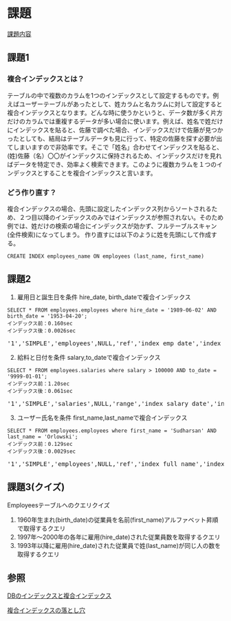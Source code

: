 # 課題

[課題内容](https://airtable.com/appPxhCPFYGqqN9YU/tblVlFr2q4lIqDKYc/viwX8r6DpCRp80swL/recBUUqpEfUtnFCDr?blocks=hide)

## 課題1

### 複合インデックスとは？

テーブルの中で複数のカラムを1つのインデックスとして設定するものです。例えばユーザーテーブルがあったとして、姓カラムと名カラムに対して設定すると複合インデックスとなります。どんな時に使うかというと、データ数が多く片方だけのカラムでは重複するデータが多い場合に使います。例えば、姓名で姓だけにインデックスを貼ると、佐藤で調べた場合、インデックスだけで佐藤が見つかったとしても、結局はテーブルデータも見に行って、特定の佐藤を探す必要が出てしまいますので非効率です。そこで「姓名」合わせてインデックスを貼ると、(姓)佐藤（名）〇〇がインデックスに保持されるため、インデックスだけを見ればデータを特定でき、効率よく検索できます。このように複数カラムを１つのインデックスとすることを複合インデックスと言います。

### どう作り直す？

複合インデックスの場合、先頭に設定したインデックス列からソートされるため、２つ目以降のインデックスのみではインデックスが参照されない。そのため例では、姓だけの検索の場合にインデックスが効かず、フルテーブルスキャン(全件検索)になってしまう。
作り直すには以下のように姓を先頭にして作成する。
```
CREATE INDEX employees_name ON employees (last_name, first_name)
```

## 課題2

1. 雇用日と誕生日を条件
hire_date, birth_dateで複合インデックス
```
SELECT * FROM employees.employees where hire_date = '1989-06-02' AND birth_date = '1953-04-20';
インデックス前：0.160sec
インデックス後：0.0026sec
```

<pre>
'1','SIMPLE','employees',NULL,'ref','index_emp_date','index_emp_date','6','const,const','1','100.00',NULL
</pre>

2. 給料と日付を条件
salary,to_dateで複合インデックス
```
SELECT * FROM employees.salaries where salary > 100000 AND to_date = '9999-01-01';
インデックス前：1.20sec
インデックス後：0.061sec
```
<pre>
'1','SIMPLE','salaries',NULL,'range','index_salary_date','index_salary_date','4',NULL,'182222','10.00','Using where; Using index'
</pre>

3. ユーザー氏名を条件
first_name,last_nameで複合インデックス
```
SELECT * FROM employees.employees where first_name = 'Sudharsan' AND last_name = 'Orlowski';
インデックス前：0.129sec
インデックス後：0.0029sec
```

<pre>
'1','SIMPLE','employees',NULL,'ref','index_full_name','index_full_name','34','const,const','1','100.00',NULL
</pre>

## 課題3(クイズ)
Employeesテーブルへのクエリクイズ

1. 1960年生まれ(birth_date)の従業員を名前(first_name)アルファベット昇順で取得するクエリ
2. 1997年〜2000年の各年に雇用(hire_date)された従業員数を取得するクエリ
3. 1993年以降に雇用(hire_date)された従業員で姓(last_name)が同じ人の数を取得するクエリ

## 参照

[DBのインデックスと複合インデックス](https://qiita.com/towtow/items/4089dad004b7c25985e3)

[複合インデックスの落とし穴](https://www.gatc.jp/gat/it/it02dbindex.html#:~:text=%E8%A4%87%E5%90%88%E3%82%A4%E3%83%B3%E3%83%87%E3%82%AF%E3%82%B9%E3%81%A8%E3%81%AF%E3%80%81%E3%83%86%E3%83%BC%E3%83%96%E3%83%AB,%E3%82%A4%E3%83%B3%E3%83%87%E3%82%AF%E3%82%B9%E3%81%A8%E3%81%99%E3%82%8B%E3%82%82%E3%81%AE%E3%81%A7%E3%81%99%E3%80%82&text=%E5%BE%93%E6%A5%AD%E5%93%A1%E6%95%B0%E3%81%8C%E5%A4%9A%E3%81%8F%E3%80%81%E3%80%8C%E5%A7%93,%E3%81%A7%E3%81%8D%E3%82%8B%E3%81%93%E3%81%A8%E3%82%92%E7%8B%99%E3%81%A3%E3%81%A6%E3%81%84%E3%81%BE%E3%81%99%E3%80%82)